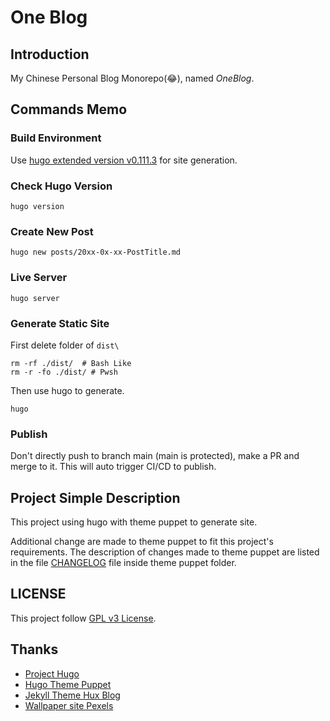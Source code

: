 # One Blog

## Introduction

My Chinese Personal Blog Monorepo(😂), named *OneBlog*.

## Commands Memo

### Build Environment

Use [hugo extended version v0.111.3](https://github.com/gohugoio/hugo/releases/tag/v0.111.3) for site generation.

### Check Hugo Version

```shell
hugo version
```

### Create New Post

```shell
hugo new posts/20xx-0x-xx-PostTitle.md
```

### Live Server

```shell
hugo server
```

### Generate Static Site

First delete folder of `dist\`
```shell
rm -rf ./dist/  # Bash Like
rm -r -fo ./dist/ # Pwsh
```

Then use hugo to generate.
```shell
hugo
```

### Publish

Don't directly push to branch main (main is protected), make a PR and merge to it. This will auto trigger CI/CD to publish.

## Project Simple Description

This project using hugo with theme puppet to generate site. 

Additional change are made to theme puppet to fit this project's requirements. The description of changes made to theme puppet are listed in the file [CHANGELOG](./themes/puppet/CHANGELOG.md) file inside theme puppet folder.

## LICENSE

This project follow [GPL v3 License](./LICENSE).

## Thanks

* [Project Hugo](https://github.com/gohugoio/hugo)
* [Hugo Theme Puppet](https://github.com/roninro/hugo-theme-puppet)
* [Jekyll Theme Hux Blog](https://github.com/Huxpro/huxpro.github.io)
* [Wallpaper site Pexels](https://www.pexels.com)
